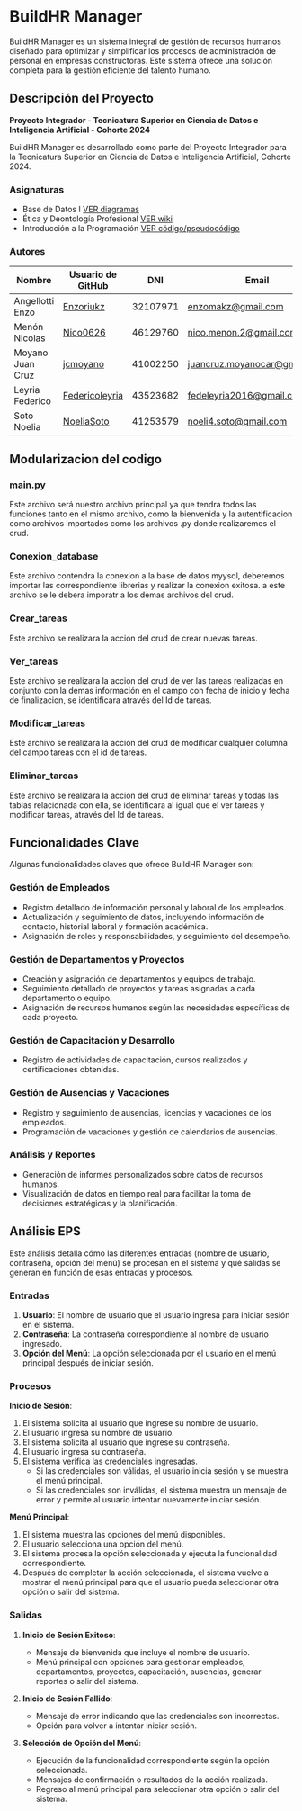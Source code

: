 # BuildHR Manager

BuildHR Manager es un sistema integral de gestión de recursos humanos diseñado para optimizar y simplificar los procesos de administración de personal en empresas constructoras. Este sistema ofrece una solución completa para la gestión eficiente del talento humano.

## Descripción del Proyecto

**Proyecto Integrador - Tecnicatura Superior en Ciencia de Datos e Inteligencia Artificial - Cohorte 2024**

BuildHR Manager es desarrollado como parte del Proyecto Integrador para la Tecnicatura Superior en Ciencia de Datos e Inteligencia Artificial, Cohorte 2024.

### Asignaturas

- Base de Datos I [VER diagramas]((https://github.com/NoeliaSoto/Integrador-IPyBDI/tree/main/diagrama_ER))
- Ética y Deontología Profesional [VER wiki]((https://github.com/NoeliaSoto/Integrador-IPyBDI/wiki))
- Introducción a la Programación [VER código/pseudocódigo]([#](https://github.com/NoeliaSoto/Integrador-IPyBDI/tree/main/PPython))


### Autores

| Nombre             | Usuario de GitHub                                | DNI        | Email                       |
|--------------------|--------------------------------------------------|------------|-----------------------------|
| Angellotti Enzo    | [Enzoriukz](https://github.com/Enzoriukz "Enzoriukz")        | 32107971   | enzomakz@gmail.com          |
| Menón Nicolas      | [Nico0626](https://github.com/Nico0626 "Nico0626")           | 46129760   | nico.menon.2@gmail.com      |
| Moyano Juan Cruz   | [jcmoyano](https://github.com/jcmoyano "jcmoyano")           | 41002250   | juancruz.moyanocar@gmail.com|
| Leyria Federico    | [Federicoleyria](https://github.com/Federicoleyria "Federicoleyria") | 43523682   | fedeleyria2016@gmail.com    |
| Soto Noelia        | [NoeliaSoto](https://github.com/NoeliaSoto "NoeliaSoto")     | 41253579   | noeli4.soto@gmail.com       |

## Modularizacion del codigo

### main.py
Este archivo será nuestro archivo principal ya que tendra todos las funciones tanto en el mismo archivo, como la bienvenida y la autentificacion como archivos importados como los archivos .py donde realizaremos el crud.

### Conexion_database
Este archivo contendra la conexion a la base de datos myysql, deberemos importar las correspondiente librerias y realizar la conexion exitosa. a este archivo se le debera imporatr a los demas archivos del crud.

### Crear_tareas
Este archivo se realizara la accion del crud de crear nuevas tareas.

### Ver_tareas
Este archivo se realizara la accion del crud de ver las tareas realizadas en conjunto con la demas información en el campo con fecha de inicio y fecha de finalizacion, se identificara  através del Id de tareas.

### Modificar_tareas
Este archivo se realizara la accion del crud de modificar cualquier columna del campo tareas con el id de tareas.

### Eliminar_tareas
Este archivo se realizara la accion del crud de eliminar tareas y todas las tablas relacionada con ella, se identificara al igual que el ver tareas y modificar tareas, através del Id de tareas.

## Funcionalidades Clave

Algunas funcionalidades claves que ofrece BuildHR Manager son:

### Gestión de Empleados

- Registro detallado de información personal y laboral de los empleados.
- Actualización y seguimiento de datos, incluyendo información de contacto, historial laboral y formación académica.
- Asignación de roles y responsabilidades, y seguimiento del desempeño.

### Gestión de Departamentos y Proyectos

- Creación y asignación de departamentos y equipos de trabajo.
- Seguimiento detallado de proyectos y tareas asignadas a cada departamento o equipo.
- Asignación de recursos humanos según las necesidades específicas de cada proyecto.

### Gestión de Capacitación y Desarrollo

- Registro de actividades de capacitación, cursos realizados y certificaciones obtenidas.

### Gestión de Ausencias y Vacaciones

- Registro y seguimiento de ausencias, licencias y vacaciones de los empleados.
- Programación de vacaciones y gestión de calendarios de ausencias.

### Análisis y Reportes

- Generación de informes personalizados sobre datos de recursos humanos.
- Visualización de datos en tiempo real para facilitar la toma de decisiones estratégicas y la planificación.

## Análisis EPS

Este análisis detalla cómo las diferentes entradas (nombre de usuario, contraseña, opción del menú) se procesan en el sistema y qué salidas se generan en función de esas entradas y procesos.

### Entradas

1. **Usuario**: El nombre de usuario que el usuario ingresa para iniciar sesión en el sistema.
2. **Contraseña**: La contraseña correspondiente al nombre de usuario ingresado.
3. **Opción del Menú**: La opción seleccionada por el usuario en el menú principal después de iniciar sesión.

### Procesos

**Inicio de Sesión**:

1. El sistema solicita al usuario que ingrese su nombre de usuario.
2. El usuario ingresa su nombre de usuario.
3. El sistema solicita al usuario que ingrese su contraseña.
4. El usuario ingresa su contraseña.
5. El sistema verifica las credenciales ingresadas.
   - Si las credenciales son válidas, el usuario inicia sesión y se muestra el menú principal.
   - Si las credenciales son inválidas, el sistema muestra un mensaje de error y permite al usuario intentar nuevamente iniciar sesión.

**Menú Principal**:

1. El sistema muestra las opciones del menú disponibles.
2. El usuario selecciona una opción del menú.
3. El sistema procesa la opción seleccionada y ejecuta la funcionalidad correspondiente.
4. Después de completar la acción seleccionada, el sistema vuelve a mostrar el menú principal para que el usuario pueda seleccionar otra opción o salir del sistema.

### Salidas

1. **Inicio de Sesión Exitoso**:
   - Mensaje de bienvenida que incluye el nombre de usuario.
   - Menú principal con opciones para gestionar empleados, departamentos, proyectos, capacitación, ausencias, generar reportes o salir del sistema.

2. **Inicio de Sesión Fallido**:
   - Mensaje de error indicando que las credenciales son incorrectas.
   - Opción para volver a intentar iniciar sesión.

3. **Selección de Opción del Menú**:
   - Ejecución de la funcionalidad correspondiente según la opción seleccionada.
   - Mensajes de confirmación o resultados de la acción realizada.
   - Regreso al menú principal para seleccionar otra opción o salir del sistema.




